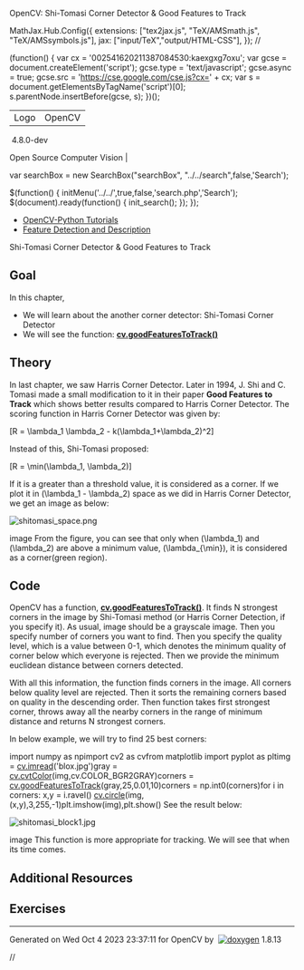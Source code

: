 

OpenCV: Shi-Tomasi Corner Detector & Good Features to Track

 MathJax.Hub.Config({
 extensions: ["tex2jax.js", "TeX/AMSmath.js", "TeX/AMSsymbols.js"],
 jax: ["input/TeX","output/HTML-CSS"],
});
//<![CDATA[
MathJax.Hub.Config(
{
 TeX: {
 Macros: {
 matTT: [ "\\[ \\left|\\begin{array}{ccc} #1 & #2 & #3\\\\ #4 & #5 & #6\\\\ #7 & #8 & #9 \\end{array}\\right| \\]", 9],
 fork: ["\\left\\{ \\begin{array}{l l} #1 & \\mbox{#2}\\\\ #3 & \\mbox{#4}\\\\ \\end{array} \\right.", 4],
 forkthree: ["\\left\\{ \\begin{array}{l l} #1 & \\mbox{#2}\\\\ #3 & \\mbox{#4}\\\\ #5 & \\mbox{#6}\\\\ \\end{array} \\right.", 6],
 forkfour: ["\\left\\{ \\begin{array}{l l} #1 & \\mbox{#2}\\\\ #3 & \\mbox{#4}\\\\ #5 & \\mbox{#6}\\\\ #7 & \\mbox{#8}\\\\ \\end{array} \\right.", 8],
 vecthree: ["\\begin{bmatrix} #1\\\\ #2\\\\ #3 \\end{bmatrix}", 3],
 vecthreethree: ["\\begin{bmatrix} #1 & #2 & #3\\\\ #4 & #5 & #6\\\\ #7 & #8 & #9 \\end{bmatrix}", 9],
 cameramatrix: ["#1 = \\begin{bmatrix} f\_x & 0 & c\_x\\\\ 0 & f\_y & c\_y\\\\ 0 & 0 & 1 \\end{bmatrix}", 1],
 distcoeffs: ["(k\_1, k\_2, p\_1, p\_2[, k\_3[, k\_4, k\_5, k\_6 [, s\_1, s\_2, s\_3, s\_4[, \\tau\_x, \\tau\_y]]]]) \\text{ of 4, 5, 8, 12 or 14 elements}"],
 distcoeffsfisheye: ["(k\_1, k\_2, k\_3, k\_4)"],
 hdotsfor: ["\\dots", 1],
 mathbbm: ["\\mathbb{#1}", 1],
 bordermatrix: ["\\matrix{#1}", 1]
 }
 }
}
);
//]]>

 (function() {
 var cx = '002541620211387084530:kaexgxg7oxu';
 var gcse = document.createElement('script');
 gcse.type = 'text/javascript';
 gcse.async = true;
 gcse.src = 'https://cse.google.com/cse.js?cx=' + cx;
 var s = document.getElementsByTagName('script')[0];
 s.parentNode.insertBefore(gcse, s);
 })();

|  |  |
| --- | --- |
| Logo | OpenCV
 4.8.0-dev

Open Source Computer Vision |

var searchBox = new SearchBox("searchBox", "../../search",false,'Search');

$(function() {
 initMenu('../../',true,false,'search.php','Search');
 $(document).ready(function() { init\_search(); });
});

* [OpenCV-Python Tutorials](../../d6/d00/tutorial_py_root.html "../../d6/d00/tutorial_py_root.html")
* [Feature Detection and Description](../../db/d27/tutorial_py_table_of_contents_feature2d.html "../../db/d27/tutorial_py_table_of_contents_feature2d.html")

Shi-Tomasi Corner Detector & Good Features to Track  

## Goal

In this chapter,

* We will learn about the another corner detector: Shi-Tomasi Corner Detector
* We will see the function: **[cv.goodFeaturesToTrack()](../../dd/d1a/group__imgproc__feature.html#ga1d6bb77486c8f92d79c8793ad995d541 "Determines strong corners on an image. ")**

## Theory

In last chapter, we saw Harris Corner Detector. Later in 1994, J. Shi and C. Tomasi made a small modification to it in their paper **Good Features to Track** which shows better results compared to Harris Corner Detector. The scoring function in Harris Corner Detector was given by:

\[R = \lambda\_1 \lambda\_2 - k(\lambda\_1+\lambda\_2)^2\]

Instead of this, Shi-Tomasi proposed:

\[R = \min(\lambda\_1, \lambda\_2)\]

If it is a greater than a threshold value, it is considered as a corner. If we plot it in \(\lambda\_1 - \lambda\_2\) space as we did in Harris Corner Detector, we get an image as below:

![shitomasi_space.png](../../shitomasi_space.png)

image
 From the figure, you can see that only when \(\lambda\_1\) and \(\lambda\_2\) are above a minimum value, \(\lambda\_{\min}\), it is considered as a corner(green region).

## Code

OpenCV has a function, **[cv.goodFeaturesToTrack()](../../dd/d1a/group__imgproc__feature.html#ga1d6bb77486c8f92d79c8793ad995d541 "Determines strong corners on an image. ")**. It finds N strongest corners in the image by Shi-Tomasi method (or Harris Corner Detection, if you specify it). As usual, image should be a grayscale image. Then you specify number of corners you want to find. Then you specify the quality level, which is a value between 0-1, which denotes the minimum quality of corner below which everyone is rejected. Then we provide the minimum euclidean distance between corners detected.

With all this information, the function finds corners in the image. All corners below quality level are rejected. Then it sorts the remaining corners based on quality in the descending order. Then function takes first strongest corner, throws away all the nearby corners in the range of minimum distance and returns N strongest corners.

In below example, we will try to find 25 best corners: 

import numpy as npimport cv2 as cvfrom matplotlib import pyplot as pltimg = [cv.imread](../../d4/da8/group__imgcodecs.html#ga288b8b3da0892bd651fce07b3bbd3a56 "../../d4/da8/group__imgcodecs.html#ga288b8b3da0892bd651fce07b3bbd3a56")('blox.jpg')gray = [cv.cvtColor](../../d8/d01/group__imgproc__color__conversions.html#ga397ae87e1288a81d2363b61574eb8cab "../../d8/d01/group__imgproc__color__conversions.html#ga397ae87e1288a81d2363b61574eb8cab")(img,cv.COLOR\_BGR2GRAY)corners = [cv.goodFeaturesToTrack](../../dd/d1a/group__imgproc__feature.html#gac52aa0fc91b1fd4a5f5a8c7d80e04bd4 "../../dd/d1a/group__imgproc__feature.html#gac52aa0fc91b1fd4a5f5a8c7d80e04bd4")(gray,25,0.01,10)corners = np.int0(corners)for i in corners: x,y = i.ravel() [cv.circle](../../d6/d6e/group__imgproc__draw.html#gaf10604b069374903dbd0f0488cb43670 "../../d6/d6e/group__imgproc__draw.html#gaf10604b069374903dbd0f0488cb43670")(img,(x,y),3,255,-1)plt.imshow(img),plt.show() See the result below:

![shitomasi_block1.jpg](../../shitomasi_block1.jpg)

image
 This function is more appropriate for tracking. We will see that when its time comes.

## Additional Resources

## Exercises

---

Generated on Wed Oct 4 2023 23:37:11 for OpenCV by  [![doxygen](../../doxygen.png)](http://www.doxygen.org/index.html "http://www.doxygen.org/index.html") 1.8.13

//<![CDATA[
addTutorialsButtons();
//]]>

